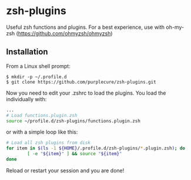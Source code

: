 # zsh-plugins
Useful zsh functions and plugins. For a best experience, use with oh-my-zsh (https://github.com/ohmyzsh/ohmyzsh)

## Installation
From a Linux shell prompt:

```shell
$ mkdir -p ~/.profile.d
$ git clone https://github.com/purplecure/zsh-plugins.git
```

Now you need to edit your .zshrc to load the plugins. You load the individually with:

```bash
...
# Load functions.plugin.zsh
source ~/profile.d/zsh-plugins/functions.plugin.zsh
```

or with a simple loop like this:

```bash
# Load all zsh plugins from disk
for item in $(ls -1 ${HOME}/.profile.d/zsh-plugins/*.plugin.zsh); do
        [ -e "${item}" ] && source "${item}"
done
```

Reload or restart your session and you are done!